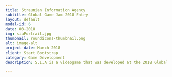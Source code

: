 ```yaml
---
title: Straunian Information Agency
subtitle: Global Game Jam 2018 Entry
layout: default
modal-id: 6
date: 03-2018
img: siaPortrait.jpg
thumbnail: roundicons-thumbnail.png
alt: image-alt
project-date: March 2018
client: Start Bootstrap
category: Game Development
description: S.I.A is a videogame that was developed at the 2018 Global Game Jam. In this resources management game, you are a public worker who have to decide which pieces of media are appropiate for mass consumption in a fascist country. With a bizarre sense of humor, you must take careful decisions to rally the support of the parts of society.

---
```

